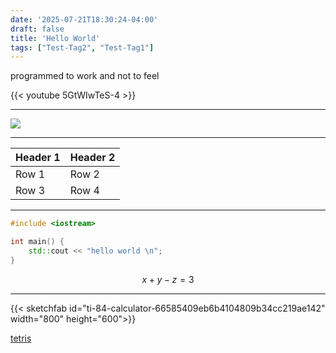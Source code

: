 ```yaml
---
date: '2025-07-21T18:30:24-04:00'
draft: false
title: 'Hello World'
tags: ["Test-Tag2", "Test-Tag1"]
---
```

programmed to work and not to feel

{{< youtube 5GtWIwTeS-4 >}}

---

![](/images/maxwell.gif)

---

| Header 1 | Header 2 |
|----------|----------|
| Row 1    | Row 2    |
| Row 3    | Row 4    |

---

```cpp
#include <iostream>

int main() {
    std::cout << "hello world \n";    
}
```

$$
x+y-z=3
$$


---

{{< sketchfab id="ti-84-calculator-66585409eb6b4104809b34cc219ae142" width="800" height="600">}}

[tetris](/tetris.html)



